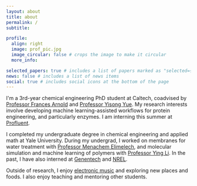 ```yaml
---
layout: about
title: about
permalink: /
subtitle: 

profile:
  align: right
  image: prof_pic.jpg
  image_circular: false # crops the image to make it circular
  more_info: 

selected_papers: true # includes a list of papers marked as "selected={true}"
news: false # includes a list of news items
social: true # includes social icons at the bottom of the page
---
```


I'm a 3rd-year chemical engineering PhD student at Caltech, coadvised by [Professor Frances Arnold](http://fhalab.caltech.edu) and [Professor Yisong Yue](http://www.yisongyue.com). My research interests involve developing machine learning-assisted workflows for protein engineering, and particularly enzymes. I am interning this summer at [Profluent](https://www.profluent.bio).

I completed my undergraduate degree in chemical engineering and applied math at Yale University. During my undergrad, I worked on membranes for water treatment with [Professor Menachem Elimelech](https://elimelechlab.yale.edu), and molecular simulation and machine learning of polymers with [Professor Ying Li](https://pdelab.engr.wisc.edu). In the past, I have also interned at [Genentech](https://www.gene.com) and [NREL](https://www.nrel.gov).

Outside of research, I enjoy [electronic music](https://open.spotify.com/playlist/4RPKYnhJRLfIiuhpknQyNw?si=7f38795ed03c4194) and exploring new places and foods. I also enjoy teaching and mentoring other students.

